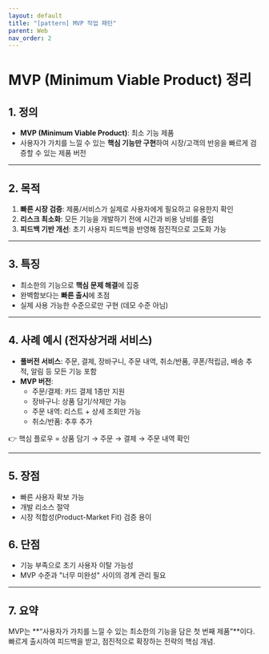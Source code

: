 ```yaml
---
layout: default
title: "[pattern] MVP 작업 패턴"
parent: Web
nav_order: 2
---
```


# MVP (Minimum Viable Product) 정리

## 1. 정의
- **MVP (Minimum Viable Product)**: 최소 기능 제품
- 사용자가 가치를 느낄 수 있는 **핵심 기능만 구현**하여 시장/고객의 반응을 빠르게 검증할 수 있는 제품 버전

---

## 2. 목적
1. **빠른 시장 검증**: 제품/서비스가 실제로 사용자에게 필요하고 유용한지 확인
2. **리스크 최소화**: 모든 기능을 개발하기 전에 시간과 비용 낭비를 줄임
3. **피드백 기반 개선**: 초기 사용자 피드백을 반영해 점진적으로 고도화 가능

---

## 3. 특징
- 최소한의 기능으로 **핵심 문제 해결**에 집중
- 완벽함보다는 **빠른 출시**에 초점
- 실제 사용 가능한 수준으로만 구현 (데모 수준 아님)

---

## 4. 사례 예시 (전자상거래 서비스)
- **풀버전 서비스**: 주문, 결제, 장바구니, 주문 내역, 취소/반품, 쿠폰/적립금, 배송 추적, 알림 등 모든 기능 포함
- **MVP 버전**:
  - 주문/결제: 카드 결제 1종만 지원
  - 장바구니: 상품 담기/삭제만 가능
  - 주문 내역: 리스트 + 상세 조회만 가능
  - 취소/반품: 추후 추가

👉 핵심 플로우 = 상품 담기 → 주문 → 결제 → 주문 내역 확인

---

## 5. 장점
- 빠른 사용자 확보 가능
- 개발 리소스 절약
- 시장 적합성(Product-Market Fit) 검증 용이

## 6. 단점
- 기능 부족으로 초기 사용자 이탈 가능성
- MVP 수준과 "너무 미완성" 사이의 경계 관리 필요

---

## 7. 요약
MVP는 **“사용자가 가치를 느낄 수 있는 최소한의 기능을 담은 첫 번째 제품”**이다.
빠르게 출시하여 피드백을 받고, 점진적으로 확장하는 전략의 핵심 개념.

